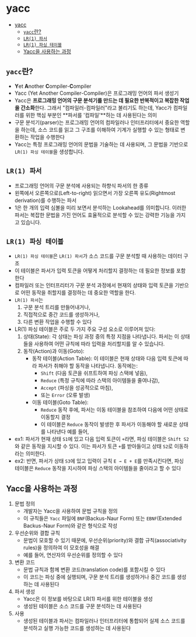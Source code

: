 # yacc

- [yacc](#yacc)
    - [`yacc`란?](#yacc란)
    - [`LR(1) 파서`](#lr1-파서)
    - [`LR(1) 파싱 테이블`](#lr1-파싱-테이블)
    - [Yacc을 사용하는 과정](#yacc을-사용하는-과정)

## `yacc`란?

- **Y**et **A**nother **C**ompiler-**C**ompiler
- Yacc (Yet Another Compiler-Compiler)은 프로그래밍 언어의 파서 생성기
- Yacc은 **프로그래밍 언어의 구문 분석기를 만드는 데 필요한 반복적이고 복잡한 작업을 간소화**한다. 그래서 "컴파일러-컴파일러"라고 불리기도 하는데, Yacc가 컴파일러를 위한 핵심 부분인 **파서를 '컴파일'**하는 데 사용된다는 의미
- 구문 분석기(parser)는 프로그래밍 언어의 컴파일러나 인터프리터에서 중요한 역할을 하는데, 소스 코드를 읽고 그 구조를 이해하여 기계가 실행할 수 있는 형태로 변환하는 작업을 수행한다
- Yacc는 특정 프로그래밍 언어의 문법을 기술하는 데 사용되며, 그 문법을 기반으로 `LR(1) 파싱 테이블`을 생성합니다.

## `LR(1) 파서`

- 프로그래밍 언어의 구문 분석에 사용되는 하향식 파서의 한 종류
- 왼쪽에서 오른쪽으로(Left-to-right) 읽으면서 가장 오른쪽 유도(Rightmost derivation)를 수행하는 파서
- 1은 한 개의 입력 심볼을 미리 보면서 분석하는 Lookahead를 의미합니다. 이러한 파서는 복잡한 문법을 가진 언어도 효율적으로 분석할 수 있는 강력한 기능을 가지고 있습니다.

## `LR(1) 파싱 테이블`

- `LR(1) 파싱 테이블`은 `LR(1) 파서`가 소스 코드를 구문 분석할 때 사용하는 데이터 구조
- 이 테이블은 파서가 입력 토큰을 어떻게 처리할지 결정하는 데 필요한 정보를 포함한다
- 컴파일러 또는 인터프리터가 구문 분석 과정에서 현재의 상태와 입력 토큰을 기반으로 어떤 동작을 취할지를 결정하는 데 중요한 역할을 한다.
- `LR(1) 파서`는
    1. 구문 분석 트리를 만들어내거나,
    2. 직접적으로 중간 코드를 생성하거나,
    3. 다른 변환 작업을 수행할 수 있다
- LR(1) 파싱 테이블은 주로 두 가지 주요 구성 요소로 이루어져 있다:
    1. 상태(State): 각 상태는 파싱 과정 중의 특정 지점을 나타냅니다. 파서는 이 상태들을 사용하여 어떤 규칙에 따라 입력을 처리할지를 알 수 있습니다.
    2. 동작(Action)과 이동(Goto):
        - 동작 테이블(Action Table): 이 테이블은 현재 상태와 다음 입력 토큰에 따라 파서가 취해야 할 동작을 나타냅니다. 동작에는:
            - `Shift` (다음 토큰을 쉬프트하여 파싱 스택에 넣음),
            - `Reduce` (특정 규칙에 따라 스택의 아이템들을 줄여나감),
            - `Accept` (파싱을 성공적으로 마침),
            - 또는 `Error` (오류 발생)
        - 이동 테이블(Goto Table):
            - `Reduce` 동작 후에, 파서는 이동 테이블을 참조하여 다음에 어떤 상태로 이동할지 결정
            - 이 테이블은 `Reduce` 동작이 발생한 후 파서가 이동해야 할 새로운 상태를 나타낸다
예를 들어,
- ex1: 파서가 현재 상태 `S1`에 있고 다음 입력 토큰이 `+`라면, 파싱 테이블은 `Shift S2`와 같은 동작을 지시할 수 있다. 이는 파서가 토큰 `+`를 받아들이고 상태 `S2`로 이동하라는 의미한다.
- ex2: 반면, 파서가 상태 `S3`에 있고 입력이 규칙 `E → E + E`를 만족시킨다면, 파싱 테이블은 `Reduce` 동작을 지시하여 파싱 스택의 아이템들을 줄이라고 할 수 있다

## Yacc을 사용하는 과정

1. 문법 정의
    - 개발자는 Yacc을 사용하여 문법 규칙을 정의
    - 이 규칙들은 `Yacc` 파일에 `BNF`(Backus-Naur Form) 또는 `EBNF`(Extended Backus-Naur Form)와 같은 형식으로 작성
2. 우선순위와 결합 규칙
    - 문법이 모호할 수 있기 때문에, 우선순위(priority)와 결합 규칙(associativity rules)을 정의하여 이 모호성을 해결
    - 예를 들어, 연산자의 우선순위를 정의할 수 있다
3. 변환 코드
    - 문법 규칙과 함께 변환 코드(translation code)를 포함시킬 수 있다
    - 이 코드는 파싱 중에 실행되며, 구문 분석 트리를 생성하거나 중간 코드를 생성하는 데 사용된다
4. 파서 생성
    - Yacc은 이 정보를 바탕으로 LR(1) 파서를 위한 테이블을 생성
    - 생성된 테이블은 소스 코드를 구문 분석하는 데 사용된다
5. 사용
    - 생성된 테이블과 파서는 컴파일러나 인터프리터에 통합되어 실제 소스 코드를 분석하고 실행 가능한 코드를 생성하는 데 사용된다
